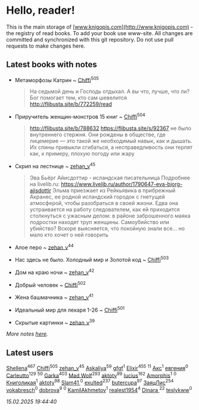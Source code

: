 # Hello, reader!
This is the main storage of [www.knigopis.com](http://www.knigopis.com) - the registry of read books.
To add your book use www-site. All changes are committed and synchronized with this git repository.
Do not use pull requests to make changes here.


## Latest books with notes
* Метаморфозы Катрин ~ [Chiffi](users/105/105831994080785626680-google)<sup>505</sup>
    > На седьмой день и Господь отдыхал. А вы что, лучше, что ли?
    > Бог помогает тем, кто сам шевелится
    > http://flibusta.site/b/772259/read

* Приручитель женщин-монстров 15 книг ~ [Chiffi](users/105/105831994080785626680-google)<sup>504</sup>
    > http://flibusta.site/b/788632
    > https://flibusta.site/s/92367
    > не было внутреннего стержня. Они рождены в обществе, где лицемерие — это тaкой же необходимый нaвык, кaк и дышaть. Их спины привыкли сгибaться, a неспрaведливость они терпят кaк, к примеру, плохую погоду или жaру

* Скрип на лестнице ~ [zehan_v](users/174/174598622-vkontakte)<sup>45</sup>
    > Эва Бьёрг Айисдоттир - исландская писательница
    > Подробнее на livelib.ru:
    > https://www.livelib.ru/author/1790647-eva-bjorg-ajisdottir
    > Эльма приезжает из Рейкьявика в прибрежный Акранес, ее родной исландский городок с гнетущей атмосферой, чтобы разобраться в своей жизни. Едва она устраивается на работу следователем, как ей приходится столкнуться с ужасным делом: в районе заброшенного маяка подростки находят труп женщины. Самоубийство или убийство? Вскоре выясняется, что покойную знали все... но мало кто хочет о ней говорить

* Алое перо ~ [zehan_v](users/174/174598622-vkontakte)<sup>44</sup>

* Нас здесь не было. Холодный мир и Золотой код ~ [Chiffi](users/105/105831994080785626680-google)<sup>503</sup>

* Дом на краю ночи ~ [zehan_v](users/174/174598622-vkontakte)<sup>42</sup>

* Добрый человек ~ [Chiffi](users/105/105831994080785626680-google)<sup>502</sup>

* Жена башмачника ~ [zehan_v](users/174/174598622-vkontakte)<sup>41</sup>

* Идеальный мир для лекаря 1-26 ~ [Chiffi](users/105/105831994080785626680-google)<sup>501</sup>

* Скрытые картинки ~ [zehan_v](users/174/174598622-vkontakte)<sup>39</sup>


_More notes [here](latest_books_with_notes.md)._


## Latest users
[Shellena](users/134/13413591548892934957-mailru)<sup>467</sup> 
[Chiffi](users/105/105831994080785626680-google)<sup>505</sup> 
[zehan_v](users/174/174598622-vkontakte)<sup>45</sup> 
[Askaliya](users/326/326783541-vkontakte)<sup>59</sup> 
[gfgf](users/116/116019493327313578692-google)<sup>1</sup> 
[Elixir](users/115/115826717712507836033-google)<sup>455</sup> 
[](users/105/105803270930838059244-google)<sup>11</sup> 
[Акс](users/105/105584644059159770670-google)<sup>1</sup> 
[евгения](users/108/108327816194861875647-google)<sup>0</sup> 
[Carleutto](users/118/118270319028469737508-google)<sup>129</sup> 
[](users/107/107756383717359753203-google)<sup>50</sup> 
[Garka](users/115/115753719718250012620-google)<sup>403</sup> 
[Mad Wolf](users/947/94738840-vkontakte)<sup>293</sup> 
[aktoty](users/115/115891840326495240870-google)<sup>99</sup> 
[lucius](users/113/113248293394986559131-google)<sup>162</sup> 
[Amorphis](users/111/111813311426128919318-google)<sup>1</sup> 
[](users/537/5373417-vkontakte)<sup>0</sup> 
[Книголикая](users/118/118445323552824972692-google)<sup>1</sup> 
[aktoty](users/275/275766107-vkontakte)<sup>98</sup> 
[Slam41 ](users/103/103558184911332019716-google)<sup>0</sup> 
[exulted](users/100/100599204551896265722-google)<sup>237</sup> 
[butercupa](users/193/193697993-vkontakte)<sup>97</sup> 
[ЗаяцЛис](users/112/112388384595246311466-google)<sup>254</sup> 
[vokabresch](users/109/109100428262719456108-google)<sup>0</sup> 
[dobrova](users/606/6069210-vkontakte)<sup>9</sup> 
[](users/858/858967472-vkontakte)<sup>0</sup> 
[KamilAkhmetov](users/116/116472858042498200155-google)<sup>1</sup> 
[realest1954](users/439/439398-vkontakte)<sup>4</sup> 
[Dinara ](users/107/107718177426132290975-google)<sup>22</sup> 
[teslykww](users/507/50777839-vkontakte)<sup>0</sup> 


_15.02.2025 19:44:40_
